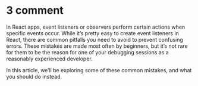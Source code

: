 # 3 comment
In React apps, event listeners or observers perform certain actions when specific events occur. While it’s pretty easy to create event listeners in React, there are common pitfalls you need to avoid to prevent confusing errors. These mistakes are made most often by beginners, but it’s not rare for them to be the reason for one of your debugging sessions as a reasonably experienced developer.

In this article, we’ll be exploring some of these common mistakes, and what you should do instead.